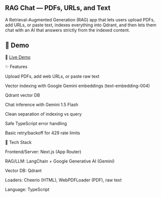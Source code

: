 ## RAG Chat — PDFs, URLs, and Text

A Retrieval-Augmented Generation (RAG) app that lets users upload PDFs, add URLs, or paste text, indexes everything into Qdrant, and then lets them chat with an AI that answers strictly from the indexed content.

## 🚀 Demo

🔗 [Live Demo](https://rag-assistant-una6.vercel.app/)  

✨ Features

Upload PDFs, add web URLs, or paste raw text

Vector indexing with Google Gemini embeddings (text-embedding-004)

Qdrant vector DB

Chat inference with Gemini 1.5 Flash 

Clean separation of indexing vs query

Safe TypeScript error handling 

Basic retry/backoff for 429 rate limits

🧱 Tech Stack

Frontend/Server: Next.js (App Router)

RAG/LLM: LangChain + Google Generative AI (Gemini)

Vector DB: Qdrant

Loaders: Cheerio (HTML), WebPDFLoader (PDF), raw text

Language: TypeScript

